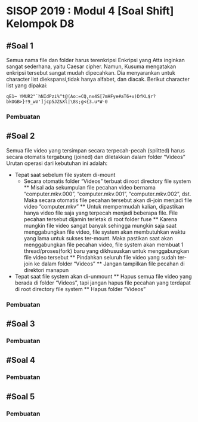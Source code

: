 # SISOP 2019 : Modul 4 [Soal Shift] Kelompok D8

## #Soal 1

Semua nama file dan folder harus terenkripsi
Enkripsi yang Atta inginkan sangat sederhana, yaitu Caesar cipher. Namun, Kusuma mengatakan enkripsi tersebut sangat mudah dipecahkan. Dia menyarankan untuk character list diekspansi,tidak hanya alfabet, dan diacak. Berikut character list yang dipakai:
```
qE1~ YMUR2"`hNIdPzi%^t@(Ao:=CQ,nx4S[7mHFye#aT6+v)DfKL$r?bkOGB>}!9_wV']jcp5JZ&Xl|\8s;g<{3.u*W-0
```

### Pembuatan

## #Soal 2
Semua file video yang tersimpan secara terpecah-pecah (splitted) harus secara otomatis tergabung (joined) dan diletakkan dalam folder “Videos”
Urutan operasi dari kebutuhan ini adalah:
* Tepat saat sebelum file system di-mount
  * Secara otomatis folder “Videos” terbuat di root directory file system
** Misal ada sekumpulan file pecahan video bernama “computer.mkv.000”, “computer.mkv.001”, “computer.mkv.002”, dst. Maka secara otomatis file pecahan tersebut akan di-join menjadi file video “computer.mkv”
** Untuk mempermudah kalian, dipastikan hanya video file saja yang terpecah menjadi beberapa file. File pecahan tersebut dijamin terletak di root folder fuse
** Karena mungkin file video sangat banyak sehingga mungkin saja saat menggabungkan file video, file system akan membutuhkan waktu yang lama untuk sukses ter-mount. Maka pastikan saat akan menggabungkan file pecahan video, file system akan membuat 1 thread/proses(fork) baru yang dikhususkan untuk menggabungkan file video tersebut
** Pindahkan seluruh file video yang sudah ter-join ke dalam folder “Videos”
** Jangan tampilkan file pecahan di direktori manapun
* Tepat saat file system akan di-unmount
** Hapus semua file video yang berada di folder “Videos”, tapi jangan hapus file pecahan yang terdapat di root directory file system
** Hapus folder “Videos” 

### Pembuatan

## #Soal 3
### Pembuatan

## #Soal 4
### Pembuatan

## #Soal 5
### Pembuatan
